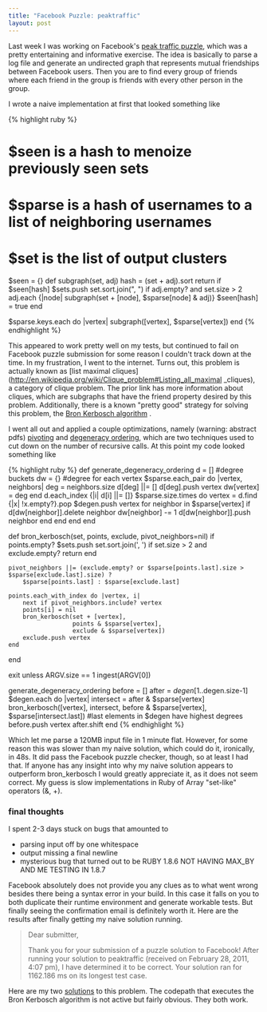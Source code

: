 ```yaml
---
title: "Facebook Puzzle: peaktraffic"
layout: post
---
```


Last week I was working on Facebook's [peak traffic puzzle](http://www.facebook.com/careers/puzzles.php?puzzle_id=8),
which was a pretty entertaining and informative exercise. The idea is
basically to parse a log file and generate an undirected graph that
represents mutual friendships between Facebook users. Then you are to
find every group of friends where each friend in the group is friends
with every other person in the group.


I wrote a naive implementation at first that looked something like

{% highlight ruby %}
# $seen is a hash to menoize previously seen sets
# $sparse is a hash of usernames to a list of neighboring usernames
# $set is the list of output clusters

$seen = {}
def subgraph(set, adj)
    hash = (set + adj).sort
    return if $seen[hash]
    $sets.push set.sort.join(", ") if adj.empty? and set.size > 2
    adj.each {|node| subgraph(set + [node], $sparse[node] & adj)}
    $seen[hash] = true
end

$sparse.keys.each do |vertex|
    subgraph([vertex], $sparse[vertex])
end
{% endhighlight %}

This appeared to work pretty well on my tests, but continued to fail on
Facebook puzzle submission for some reason I couldn't track down at the
time. In my frustration, I went to the internet. Turns out, this problem
is actually known as [list maximal
cliques](http://en.wikipedia.org/wiki/Clique_problem#Listing_all_maximal
_cliques), a category of clique problem. The prior link has more
information about cliques, which are subgraphs that have the friend
property desired by this problem. Additionally, there is a known "pretty
good" strategy for solving this problem, the [Bron Kerbosch
algorithm](http://en.wikipedia.org/wiki/Bron%E2%80%93Kerbosch_algorithm)
.

I went all out and applied a couple optimizations, namely (warning:
abstract pdfs)
[pivoting](ftp://ftp-sop.inria.fr/geometrica/fcazals/papers/ncliques.pdf) and
[degeneracy ordering](http://drops.dagstuhl.de/opus/volltexte/2011/2935/pdf/10441.EppsteinDavid.Paper.2935.pdf),
which are two techniques used to cut down on the number of recursive calls.
At this point my code looked something like

{% highlight ruby %}
def generate_degeneracy_ordering
    d = []  #degree buckets
    dw = {} #degree for each vertex
    $sparse.each_pair do |vertex, neighbors|
        deg = neighbors.size
        d[deg] ||= []
        d[deg].push vertex
        dw[vertex] = deg
    end
    d.each_index {|i| d[i] ||= []}
    $sparse.size.times do
        vertex = d.find {|x| !x.empty?}.pop
        $degen.push vertex
        for neighbor in $sparse[vertex]
            if d[dw[neighbor]].delete neighbor
                dw[neighbor] -= 1
                d[dw[neighbor]].push neighbor
            end
        end
    end
end

def bron_kerbosch(set, points, exclude, pivot_neighbors=nil)
    if points.empty?
        $sets.push set.sort.join(', ') if set.size > 2 and exclude.empty?
        return
    end

    pivot_neighbors ||= (exclude.empty? or $sparse[points.last].size > $sparse[exclude.last].size) ?
        $sparse[points.last] : $sparse[exclude.last]

    points.each_with_index do |vertex, i|
        next if pivot_neighbors.include? vertex
        points[i] = nil
        bron_kerbosch(set + [vertex],
                      points & $sparse[vertex],
                      exclude & $sparse[vertex])
        exclude.push vertex
    end
end

exit unless ARGV.size == 1
ingest(ARGV[0])

generate_degeneracy_ordering
before = []
after = $degen[1..$degen.size-1]
$degen.each do |vertex|
    intersect = after & $sparse[vertex]
    bron_kerbosch([vertex],
                  intersect,
                  before & $sparse[vertex],
                  $sparse[intersect.last]) #last elements in $degen have highest degrees
    before.push vertex
    after.shift
end
{% endhighlight %}

Which let me parse a 120MB input file in 1 minute flat. However, for
some reason this was slower than my naive solution, which could do it,
ironically, in 48s. It did pass the Facebook puzzle checker, though, so
at least I had that. If anyone has any insight into why my naive
solution appears to outperform bron_kerbosch I would greatly appreciate
it, as it does not seem correct. My guess is slow implementations in
Ruby of Array "set-like" operators (&, +).

### final thoughts

I spent 2-3 days stuck on bugs that amounted to

* parsing input off by one whitespace
* output missing a final newline
* mysterious bug that turned out to be RUBY 1.8.6 NOT HAVING MAX_BY AND
ME TESTING IN 1.8.7

Facebook absolutely does not provide you any clues as to what went wrong
besides there being a syntax error in your build. In this case it falls
on you to both duplicate their runtime environment and generate workable
tests. But finally seeing the confirmation email is definitely worth it.
Here are the results after finally getting my naive solution running.

>Dear submitter,
>
>Thank you for your submission of a puzzle solution to Facebook! After running your solution to peaktraffic (received on February 28, 2011, 4:07 pm), I have determined it to be correct. Your solution ran for 1162.186 ms on its longest test case.

Here are my two [solutions](https://github.com/vincentwoo/rubycode/blob/master/peaktraffic)
to this problem. The codepath that executes the Bron Kerbosch algorithm is not active but
fairly obvious. They both work.
